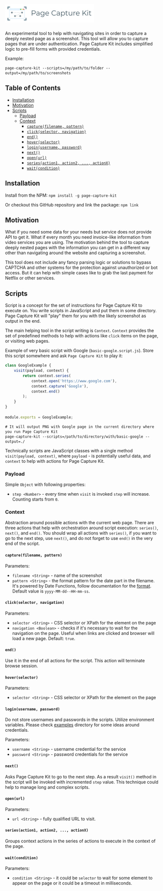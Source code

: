 # <img src='./design/logo.svg' height='60' alt='Page Capture Kit Logo' />

An experimental tool to help with navigating sites in order to capture a deeply nested page as a screenshot.
This tool will allow you to capture pages that are under authentication. Page Capture Kit includes simplified logic to pre-fill forms with provided credentials.

Example:

```shell
page-capture-kit --scripts=/my/path/to/folder --output=/my/path/to/screenshots
```

## Table of Contents

<!-- START doctoc generated TOC please keep comment here to allow auto update -->
<!-- DON'T EDIT THIS SECTION, INSTEAD RE-RUN doctoc TO UPDATE -->


- [Installation](#installation)
- [Motivation](#motivation)
- [Scripts](#scripts)
  - [Payload](#payload)
  - [Context](#context)
    - [`capture(filename, pattern)`](#capturefilename-pattern)
    - [`click(selector, navigation)`](#clickselector-navigation)
    - [`end()`](#end)
    - [`hover(selector)`](#hoverselector)
    - [`login(username, password)`](#loginusername-password)
    - [`next()`](#next)
    - [`open(url)`](#openurl)
    - [`series(action1, action2, ..., actionX)`](#seriesaction1-action2--actionx)
    - [`wait(condition)`](#waitcondition)

<!-- END doctoc generated TOC please keep comment here to allow auto update -->

## Installation

Install from the NPM: `npm install -g page-capture-kit`

Or checkout this GitHub repository and link the package: `npm link`

## Motivation

What if you need some data for your needs but service does not provide API to get it. 
What if every month you need invoice-like information from video services you are using.
The motivation behind the tool to capture deeply nested pages with the information you can get in a different way other than navigating around the website and capturing a screenshot.

This tool does not include any fancy parsing logic or solutions to bypass CAPTCHA and other systems for the protection against unauthorized or bot access.
But it can help with simple cases like to grab the last payment for Netflix or other services.

## Scripts

Script is a concept for the set of instructions for Page Capture Kit to execute on.
You write scripts in JavaScript and put them in some directory.
Page Capture Kit will "play" them for you with the likely screenshot as output in the end.

The main helping tool in the script writing is `Context`. 
`Context` provides the set of predefined methods to help with actions like `click` items on the page, or visiting web pages.

Example of very basic script with Google (`basic-google.script.js`).
Store this script somewhere and ask `Page Capture Kit` to play it:

```javascript
class GoogleExample {
    visit(payload, context) {
        return context.series(
            context.open('https://www.google.com'),
            context.capture('Google'),
            context.end()
        );
    }
}

module.exports = GoogleExample;
```

```shell
# It will output PNG with Google page in the current directory where you run Page Capture Kit
page-capture-kit --scripts=/path/to/directory/with/basic-google --output=./ 
```

Technically scripts are JavaScript classes with a single method `visit(payload, context)`, where `payload` - is potentially useful data, and `context` to help with actions for Page Capture Kit.

### Payload

Simple `Object` with following properties:

- `step <Number>` - every time when `visit` is invoked `step` will increase. Counting starts from `0`.

### Context

Abstraction around possible actions with the current web page.
There are three actions that help with orchestration around script execution: `series()`, `next()`, and `end()`.
You should wrap all actions with `series()`, if you want to go to the next step, use `next()`, and do not forget to use `end()` in the very end of the script.

#### `capture(filename, pattern)`

Parameters:

- `filename <String>` - name of the screenshot
- `pattern <String>` - the format pattern for the date part in the filename. It's powered by Date Functions, follow documentation for the [format](https://date-fns.org/v2.14.0/docs/format). Default value is `yyyy-MM-dd--HH-mm-ss`.

#### `click(selector, navigation)`

Parameters:

- `selector <String>` - CSS selector or XPath for the element on the page
- `navigation <Boolean>` - checks if it's necessary to wait for the navigation on the page. Useful when links are clicked and browser will load a new page. Default: `true`.

#### `end()`

Use it in the end of all actions for the script.
This action will terminate browse session.

#### `hover(selector)`

Parameters:

- `selector <String>` - CSS selector or XPath for the element on the page

#### `login(username, password)`

Do not store usernames and passwords in the scripts.
Utilize environment variables. Please check [examples](./example/) directory for some ideas around credentials.

Parameters:

- `username <String>` - username credential for the service
- `password <String>` - password credentials for the service

#### `next()`

Asks Page Capture Kit to go to the next step. 
As a result `visit()` method in the script will be invoked with incremented `step` value.
This technique could help to manage long and complex scripts.

#### `open(url)`

Parameters:

- `url <String>` - fully qualified URL to visit.

#### `series(action1, action2, ..., actionX)`

Groups context actions in the series of actions to execute in the context of the page.

#### `wait(condition)`

Parameters:

- `condition <String>` - it could be `selector` to wait for some element to appear on the page or it could be a timeout in milliseconds.
